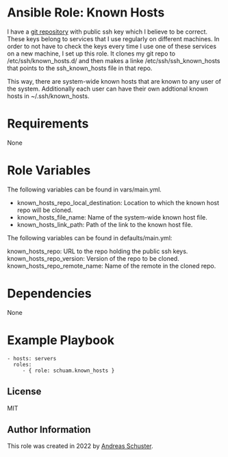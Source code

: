 # Ansible Role: Known Hosts

I have a [git repository](https://github.com/schuam/known_hosts.d) with public
ssh key which I believe to be correct. These keys belong to services that I use
regularly on different machines. In order to not have to check the keys every
time I use one of these services on a new machine, I set up this role. It
clones my git repo to /etc/ssh/known_hosts.d/ and then makes a linke
/etc/ssh/ssh_known_hosts that points to the ssh_known_hosts file in that repo.

This way, there are system-wide known hosts that are known to any user of the
system. Additionally each user can have their own addtional known hosts in
~/.ssh/known_hosts.


# Requirements

None


# Role Variables

The following variables can be found in vars/main.yml.

- known_hosts_repo_local_destination: Location to which the known host repo
                                      will be cloned.
- known_hosts_file_name:              Name of the system-wide known host file.
- known_hosts_link_path:              Path of the link to the known host file.

The following variables can be found in defaults/main.yml:

known_hosts_repo:             URL to the repo holding the public ssh keys.
known_hosts_repo_version:     Version of the repo to be cloned.
known_hosts_repo_remote_name: Name of the remote in the cloned repo.


# Dependencies

None


# Example Playbook

    - hosts: servers
      roles:
         - { role: schuam.known_hosts }


## License

MIT


## Author Information

This role was created in 2022 by [Andreas Schuster](https://www.schuam.de/).

